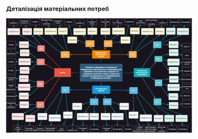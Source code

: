 ### Деталізація матеріальних потреб
![MindMap](/SoftwareRequirements/DeterminingConsumerNeeds/MaterialNeedsDetails/MindMap.drawio.png)
